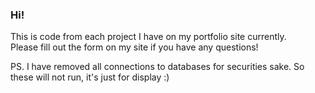 <h3>Hi!</h3>
<p>
This is code from each project I have on my portfolio site currently. 
<br />
Please fill out the form on my site if you have any questions!</p>

<p>PS. I have removed all connections to databases for securities sake. So these will not run, it's just for display :)</p>
